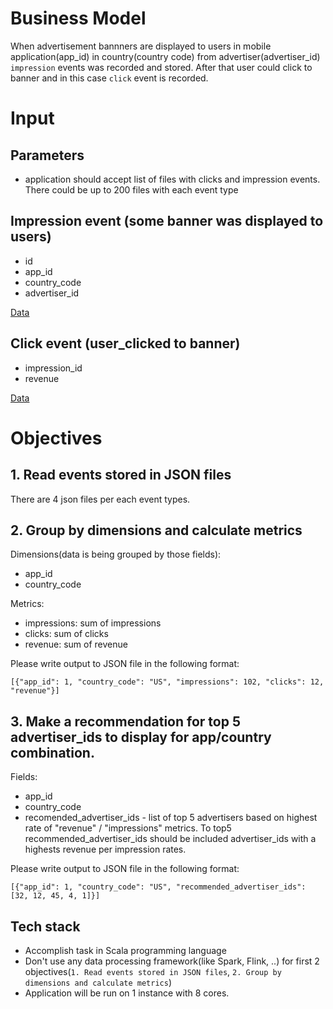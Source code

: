 # Business Model #

When advertisement bannners are displayed to users in mobile application(app_id) in country(country code) from advertiser(advertiser_id) ```impression``` events was recorded and stored. After that user could click to banner and in this case ```click``` event is recorded.

# Input

## Parameters

- application should accept list of files with clicks and impression events. There could be up to 200 files with each event type

## Impression event (some banner was displayed to users)

- id
- app_id
- country_code 
- advertiser_id


[Data](https://gist.github.com/ztanis/9088a05b28866c5469d6592b5ae94c5b)

## Click event (user_clicked to banner)

- impression_id
- revenue

[Data](https://gist.github.com/ztanis/dd9fac886279b5a3021e1b36fe2bde43)

# Objectives

## 1. Read events stored in JSON files

There are 4 json files per each event types.

## 2. Group by dimensions and calculate metrics

Dimensions(data is being grouped by those fields):

- app_id
- country_code

Metrics: 

- impressions: sum of impressions
- clicks: sum of clicks
- revenue: sum of revenue

Please write output to JSON file in the following format:
```
[{"app_id": 1, "country_code": "US", "impressions": 102, "clicks": 12, "revenue"}]
```

## 3. Make a recommendation for top 5 advertiser_ids to display for app/country combination.

Fields:

- app_id
- country_code
- recomended_advertiser_ids - list of top 5 advertisers based on highest rate of "revenue" / "impressions" metrics. To top5 recommended_advertiser_ids should be included advertiser_ids with a highests revenue per impression rates.

Please write output to JSON file in the following format:

```
[{"app_id": 1, "country_code": "US", "recommended_advertiser_ids": [32, 12, 45, 4, 1]}]
```

## Tech stack

- Accomplish task in Scala programming language
- Don't use any data processing framework(like Spark, Flink, ..) for first 2 objectives(`1. Read events stored in JSON files`, `2. Group by dimensions and calculate metrics`)
- Application will be run on 1 instance with 8 cores.